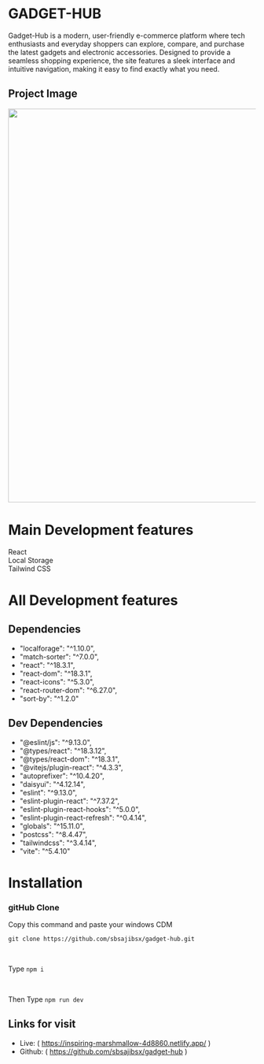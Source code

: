 # GADGET-HUB

Gadget-Hub is a modern, user-friendly e-commerce platform where tech enthusiasts and everyday shoppers can explore, compare, and purchase the latest gadgets and electronic accessories. Designed to provide a seamless shopping experience, the site features a sleek interface and intuitive navigation, making it easy to find exactly what you need.

## Project Image

<img src="https://i.ibb.co.com/q17nMgg/Screenshot-2025-01-22-120109.png" width="800" />

# Main Development features

React
<br>
Local Storage
<br>
Tailwind CSS

# All Development features

## Dependencies

- "localforage": "^1.10.0",
- "match-sorter": "^7.0.0",
- "react": "^18.3.1",
- "react-dom": "^18.3.1",
- "react-icons": "^5.3.0",
- "react-router-dom": "^6.27.0",
- "sort-by": "^1.2.0"

## Dev Dependencies

- "@eslint/js": "^9.13.0",
- "@types/react": "^18.3.12",
- "@types/react-dom": "^18.3.1",
- "@vitejs/plugin-react": "^4.3.3",
- "autoprefixer": "^10.4.20",
- "daisyui": "^4.12.14",
- "eslint": "^9.13.0",
- "eslint-plugin-react": "^7.37.2",
- "eslint-plugin-react-hooks": "^5.0.0",
- "eslint-plugin-react-refresh": "^0.4.14",
- "globals": "^15.11.0",
- "postcss": "^8.4.47",
- "tailwindcss": "^3.4.14",
- "vite": "^5.4.10"

# Installation

### gitHub Clone

Copy this command and paste your windows CDM

```
git clone https://github.com/sbsajibsx/gadget-hub.git

```

<br>

Type `npm i`


<br>

Then Type `npm run dev`

## Links for visit

- Live: ( https://inspiring-marshmallow-4d8860.netlify.app/ )
- Github: ( https://github.com/sbsajibsx/gadget-hub )
